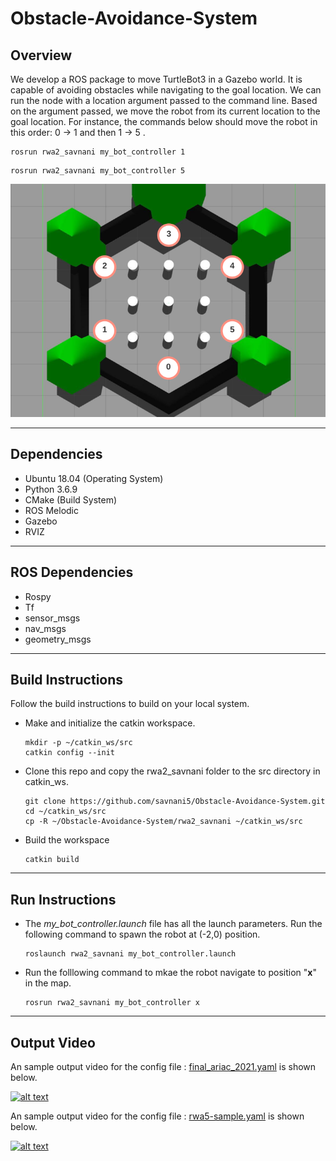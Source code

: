 # Obstacle-Avoidance-System
## Overview
We develop a ROS package to move TurtleBot3 in a Gazebo world. It is capable of avoiding obstacles while navigating to the goal location. We can run the node with a location argument passed to the command line. Based on the argument passed, we move the robot from its current location to the goal
location. For instance, the commands below should move the robot in this order: 0 → 1 and then 1 → 5 .
  ```
  rosrun rwa2_savnani my_bot_controller 1
  ```
  ```
  rosrun rwa2_savnani my_bot_controller 5
  ```

![turtleBot3_world](git_images/world.png)

---

## Dependencies
- Ubuntu 18.04 (Operating System)
- Python 3.6.9
- CMake (Build System)
- ROS Melodic
- Gazebo
- RVIZ

---
## ROS Dependencies
- Rospy
- Tf
- sensor_msgs
- nav_msgs
- geometry_msgs


---
## Build Instructions
Follow the build instructions to build on your local system. 

- Make and initialize the catkin workspace.
  ```
  mkdir -p ~/catkin_ws/src
  catkin config --init
  ```

- Clone this repo and copy the rwa2_savnani folder to the src directory in catkin_ws. 
  ```
  git clone https://github.com/savnani5/Obstacle-Avoidance-System.git
  cd ~/catkin_ws/src
  cp -R ~/Obstacle-Avoidance-System/rwa2_savnani ~/catkin_ws/src
  ```

- Build the workspace
  ```
  catkin build
  ```

---
## Run Instructions
- The *my_bot_controller.launch* file has all the launch parameters. Run the following command to spawn the robot at (-2,0) position.
  ```
  roslaunch rwa2_savnani my_bot_controller.launch
  ```
- Run the folllowing command to mkae the robot navigate to position "**x**" in the map.
  ```
  rosrun rwa2_savnani my_bot_controller x
  ```

---
 ## Output Video

An sample output video for the config file : [final_ariac_2021.yaml](./rwa5_group_1/config/final_ariac_2021.yaml) is shown below.

 [![alt text](./rwa5_group_1/docs/output_score/video_thumbnail.PNG?raw=true "Final Output Video")](https://www.youtube.com/watch?v=VHgZroqvAyw&ab_channel=RodrigoPerez)

An sample output video for the config file : [rwa5-sample.yaml](./rwa5_group_1/config/rwa5-sample.yaml) is shown below.

 [![alt text](./rwa5_group_1/docs/output_score/video_thumbnail.PNG?raw=true "Final Output Video")](https://www.youtube.com/watch?v=ij6FFzRd-K4&ab_channel=RodrigoPerez)





